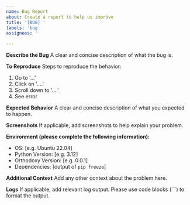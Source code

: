 ```yaml
---
name: Bug Report
about: Create a report to help us improve
title: '[BUG] '
labels: 'bug'
assignees: ''

---
```


**Describe the Bug**
A clear and concise description of what the bug is.

**To Reproduce**
Steps to reproduce the behavior:
1. Go to '...'
2. Click on '....'
3. Scroll down to '....'
4. See error

**Expected Behavior**
A clear and concise description of what you expected to happen.

**Screenshots**
If applicable, add screenshots to help explain your problem.

**Environment (please complete the following information):**
 - OS: [e.g. Ubuntu 22.04]
 - Python Version: [e.g. 3.12]
 - Orthodoxy Version: [e.g. 0.0.1]
 - Dependencies: [output of `pip freeze`]

**Additional Context**
Add any other context about the problem here.

**Logs**
If applicable, add relevant log output. Please use code blocks (```) to format the output.
